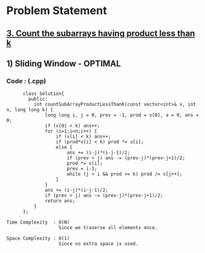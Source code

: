 # Problem Statement

## [3. Count the subarrays having product less than k](https://practice.geeksforgeeks.org/problems/count-the-subarrays-having-product-less-than-k1708/1/#)


## 1) Sliding Window - OPTIMAL

     
  
        
   ### Code : (.cpp)  
      
          class Solution{
            public:
              int countSubArrayProductLessThanK(const vector<int>& v, int n, long long k) {
                  long long i, j = 0, prev = -1, prod = v[0], a = 0, ans = 0;
                  if (v[0] < k) ans++;
                  for (i=1;i<n;i++) {
                      if (v[i] < k) ans++;
                      if (prod*v[i] < k) prod *= v[i];
                      else {
                          ans += (i-j)*(i-j-1)/2;
                          if (prev > j) ans -= (prev-j)*(prev-j+1)/2; 
                          prod *= v[i];
                          prev = i-1;
                          while (j < i && prod >= k) prod /= v[j++];
                      }
                  }
                  ans += (i-j)*(i-j-1)/2;
                  if (prev > j) ans -= (prev-j)*(prev-j+1)/2; 
                  return ans;
              }
          };

    Time Complexity  : O(N)
                       Since we traverse all elements once.

    Space Complexity : O(1)
                       Since no extra space is used.
